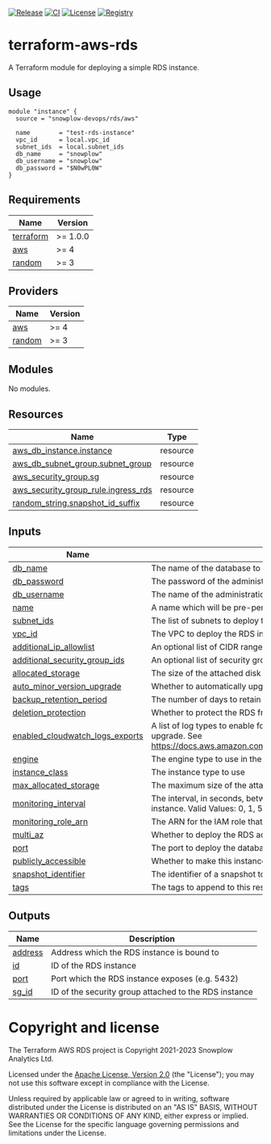 [![Release][release-image]][release] [![CI][ci-image]][ci] [![License][license-image]][license] [![Registry][registry-image]][registry]

# terraform-aws-rds

A Terraform module for deploying a simple RDS instance.

## Usage

```hcl
module "instance" {
  source = "snowplow-devops/rds/aws"

  name        = "test-rds-instance"
  vpc_id      = local.vpc_id
  subnet_ids  = local.subnet_ids
  db_name     = "snowplow"
  db_username = "snowplow"
  db_password = "$N0wPL0W"
}
```

## Requirements

| Name | Version |
|------|---------|
| <a name="requirement_terraform"></a> [terraform](#requirement\_terraform) | >= 1.0.0 |
| <a name="requirement_aws"></a> [aws](#requirement\_aws) | >= 4 |
| <a name="requirement_random"></a> [random](#requirement\_random) | >= 3 |

## Providers

| Name | Version |
|------|---------|
| <a name="provider_aws"></a> [aws](#provider\_aws) | >= 4 |
| <a name="provider_random"></a> [random](#provider\_random) | >= 3 |

## Modules

No modules.

## Resources

| Name | Type |
|------|------|
| [aws_db_instance.instance](https://registry.terraform.io/providers/hashicorp/aws/latest/docs/resources/db_instance) | resource |
| [aws_db_subnet_group.subnet_group](https://registry.terraform.io/providers/hashicorp/aws/latest/docs/resources/db_subnet_group) | resource |
| [aws_security_group.sg](https://registry.terraform.io/providers/hashicorp/aws/latest/docs/resources/security_group) | resource |
| [aws_security_group_rule.ingress_rds](https://registry.terraform.io/providers/hashicorp/aws/latest/docs/resources/security_group_rule) | resource |
| [random_string.snapshot_id_suffix](https://registry.terraform.io/providers/hashicorp/random/latest/docs/resources/string) | resource |

## Inputs

| Name | Description | Type | Default | Required |
|------|-------------|------|---------|:--------:|
| <a name="input_db_name"></a> [db\_name](#input\_db\_name) | The name of the database to create | `string` | n/a | yes |
| <a name="input_db_password"></a> [db\_password](#input\_db\_password) | The password of the administration user to create | `string` | n/a | yes |
| <a name="input_db_username"></a> [db\_username](#input\_db\_username) | The name of the administration user to create | `string` | n/a | yes |
| <a name="input_name"></a> [name](#input\_name) | A name which will be pre-pended to the resources created | `string` | n/a | yes |
| <a name="input_subnet_ids"></a> [subnet\_ids](#input\_subnet\_ids) | The list of subnets to deploy the RDS instance across | `list(string)` | n/a | yes |
| <a name="input_vpc_id"></a> [vpc\_id](#input\_vpc\_id) | The VPC to deploy the RDS instance within | `string` | n/a | yes |
| <a name="input_additional_ip_allowlist"></a> [additional\_ip\_allowlist](#input\_additional\_ip\_allowlist) | An optional list of CIDR ranges to allow traffic from | `list(any)` | `[]` | no |
| <a name="input_additional_security_group_ids"></a> [additional\_security\_group\_ids](#input\_additional\_security\_group\_ids) | An optional list of security groups to attach to the RDS instance | `list(any)` | `[]` | no |
| <a name="input_allocated_storage"></a> [allocated\_storage](#input\_allocated\_storage) | The size of the attached disk in GB | `number` | `10` | no |
| <a name="input_auto_minor_version_upgrade"></a> [auto\_minor\_version\_upgrade](#input\_auto\_minor\_version\_upgrade) | Whether to automatically upgrade minor versions | `bool` | `true` | no |
| <a name="input_backup_retention_period"></a> [backup\_retention\_period](#input\_backup\_retention\_period) | The number of days to retain backups | `number` | `7` | no |
| <a name="input_deletion_protection"></a> [deletion\_protection](#input\_deletion\_protection) | Whether to protect the RDS from accidental termination | `bool` | `false` | no |
| <a name="input_enabled_cloudwatch_logs_exports"></a> [enabled\_cloudwatch\_logs\_exports](#input\_enabled\_cloudwatch\_logs\_exports) | A list of log types to enable for exporting to CloudWatch Logs. Valid values for postgres are: postgresql and upgrade. See https://docs.aws.amazon.com/AmazonRDS/latest/UserGuide/USER_LogAccess.Concepts.PostgreSQL.html. | `list(string)` | `[]` | no |
| <a name="input_engine"></a> [engine](#input\_engine) | The engine type to use in the RDS instance | `string` | `"postgres"` | no |
| <a name="input_instance_class"></a> [instance\_class](#input\_instance\_class) | The instance type to use | `string` | `"db.t3.micro"` | no |
| <a name="input_max_allocated_storage"></a> [max\_allocated\_storage](#input\_max\_allocated\_storage) | The maximum size of the attached disk in GB - if set higher than allocated\_storage will enable auto-scaling | `number` | `0` | no |
| <a name="input_monitoring_interval"></a> [monitoring\_interval](#input\_monitoring\_interval) | The interval, in seconds, between points when Enhanced Monitoring metrics are collected for the DB instance. Valid Values: 0, 1, 5, 10, 15, 30, 60. | `number` | `0` | no |
| <a name="input_monitoring_role_arn"></a> [monitoring\_role\_arn](#input\_monitoring\_role\_arn) | The ARN for the IAM role that permits RDS to send enhanced monitoring metrics to CloudWatch Logs. | `string` | `""` | no |
| <a name="input_multi_az"></a> [multi\_az](#input\_multi\_az) | Whether to deploy the RDS across multiple availability zones | `bool` | `false` | no |
| <a name="input_port"></a> [port](#input\_port) | The port to deploy the database on | `number` | `5432` | no |
| <a name="input_publicly_accessible"></a> [publicly\_accessible](#input\_publicly\_accessible) | Whether to make this instance accessible over the internet | `bool` | `false` | no |
| <a name="input_snapshot_identifier"></a> [snapshot\_identifier](#input\_snapshot\_identifier) | The identifier of a snapshot to restore from | `string` | `""` | no |
| <a name="input_tags"></a> [tags](#input\_tags) | The tags to append to this resource | `map(string)` | `{}` | no |

## Outputs

| Name | Description |
|------|-------------|
| <a name="output_address"></a> [address](#output\_address) | Address which the RDS instance is bound to |
| <a name="output_id"></a> [id](#output\_id) | ID of the RDS instance |
| <a name="output_port"></a> [port](#output\_port) | Port which the RDS instance exposes (e.g. 5432) |
| <a name="output_sg_id"></a> [sg\_id](#output\_sg\_id) | ID of the security group attached to the RDS instance |

# Copyright and license

The Terraform AWS RDS project is Copyright 2021-2023 Snowplow Analytics Ltd.

Licensed under the [Apache License, Version 2.0][license] (the "License");
you may not use this software except in compliance with the License.

Unless required by applicable law or agreed to in writing, software
distributed under the License is distributed on an "AS IS" BASIS,
WITHOUT WARRANTIES OR CONDITIONS OF ANY KIND, either express or implied.
See the License for the specific language governing permissions and
limitations under the License.

[release]: https://github.com/snowplow-devops/terraform-aws-rds/releases/latest
[release-image]: https://img.shields.io/github/v/release/snowplow-devops/terraform-aws-rds

[ci]: https://github.com/snowplow-devops/terraform-aws-rds/actions?query=workflow%3Aci
[ci-image]: https://github.com/snowplow-devops/terraform-aws-rds/workflows/ci/badge.svg

[license]: https://www.apache.org/licenses/LICENSE-2.0
[license-image]: https://img.shields.io/badge/license-Apache--2-blue.svg?style=flat

[registry]: https://registry.terraform.io/modules/snowplow-devops/rds/aws/latest
[registry-image]: https://img.shields.io/static/v1?label=Terraform&message=Registry&color=7B42BC&logo=terraform
